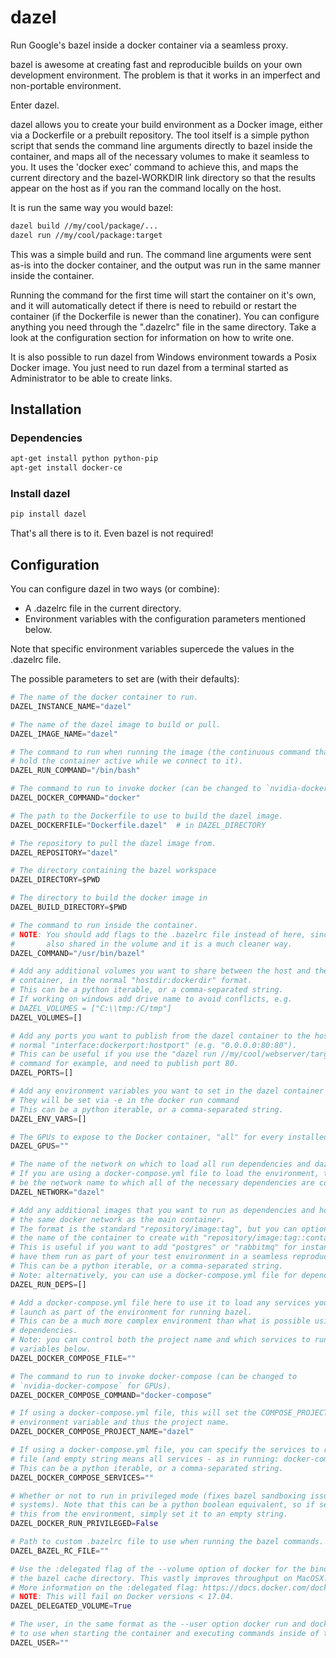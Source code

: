 # dazel
Run Google's bazel inside a docker container via a seamless proxy.

bazel is awesome at creating fast and reproducible builds on your own development environment.
The problem is that it works in an imperfect and non-portable environment.

Enter dazel.

dazel allows you to create your build environment as a Docker image, either via a Dockerfile or a prebuilt repository.
The tool itself is a simple python script that sends the command line arguments directly to bazel inside the container, and maps all of the necessary volumes to make it seamless to you.
It uses the 'docker exec' command to achieve this, and maps the current directory and the bazel-WORKDIR link directory so that the results appear on the host as if you ran the command locally on the host.

It is run the same way you would bazel:
```bash
dazel build //my/cool/package/...
dazel run //my/cool/package:target
```

This was a simple build and run.
The command line arguments were sent as-is into the docker container, and the output was run in the same manner inside the container.

Running the command for the first time will start the container on it's own, and it will automatically detect if there is need to rebuild or restart the container (if the Dockerfile is newer than the conatiner).
You can configure anything you need through the ".dazelrc" file in the same directory.
Take a look at the configuration section for information on how to write one.

It is also possible to run dazel from Windows environment towards a Posix Docker image. You just need to run dazel from a terminal started as Administrator to be able to create links.

## Installation

### Dependencies
```bash
apt-get install python python-pip
apt-get install docker-ce
```

### Install dazel
```bash
pip install dazel
```

That's all there is to it.
Even bazel is not required!

## Configuration

You can configure dazel in two ways (or combine):
* A .dazelrc file in the current directory.
* Environment variables with the configuration parameters mentioned below.

Note that specific environment variables supercede the values in the .dazelrc file.

The possible parameters to set are (with their defaults):
```python
# The name of the docker container to run.
DAZEL_INSTANCE_NAME="dazel"

# The name of the dazel image to build or pull.
DAZEL_IMAGE_NAME="dazel"

# The command to run when running the image (the continuous command that will
# hold the container active while we connect to it).
DAZEL_RUN_COMMAND="/bin/bash"

# The command to run to invoke docker (can be changed to `nvidia-docker` for GPUs).
DAZEL_DOCKER_COMMAND="docker"

# The path to the Dockerfile to use to build the dazel image.
DAZEL_DOCKERFILE="Dockerfile.dazel"  # in DAZEL_DIRECTORY

# The repository to pull the dazel image from.
DAZEL_REPOSITORY="dazel"

# The directory containing the bazel workspace
DAZEL_DIRECTORY=$PWD

# The directory to build the docker image in
DAZEL_BUILD_DIRECTORY=$PWD

# The command to run inside the container.
# NOTE: You should add flags to the .bazelrc file instead of here, since it is
#       also shared in the volume and it is a much cleaner way.
DAZEL_COMMAND="/usr/bin/bazel"

# Add any additional volumes you want to share between the host and the docker
# container, in the normal "hostdir:dockerdir" format.
# This can be a python iterable, or a comma-separated string.
# If working on windows add drive name to avoid conflicts, e.g.
# DAZEL_VOLUMES = ["C:\\tmp:/C/tmp"]
DAZEL_VOLUMES=[]

# Add any ports you want to publish from the dazel container to the host, in the
# normal "interface:dockerport:hostport" (e.g. "0.0.0.0:80:80").
# This can be useful if you use the "dazel run //my/cool/webserver/target"
# command for example, and need to publish port 80.
DAZEL_PORTS=[]

# Add any environment variables you want to set in the dazel container
# They will be set via -e in the docker run command
# This can be a python iterable, or a comma-separated string.
DAZEL_ENV_VARS=[]

# The GPUs to expose to the Docker container, "all" for every installed GPU
DAZEL_GPUS=""

# The name of the network on which to load all run dependencies and dazel container.
# If you are using a docker-compose.yml file to load the environment, this must
# be the network name to which all of the necessary dependencies are connected.
DAZEL_NETWORK="dazel"

# Add any additional images that you want to run as dependencies and hook up to
# the same docker network as the main container.
# The format is the standard "repository/image:tag", but you can optionally add
# the name of the container to create with "repository/image:tag::container".
# This is useful if you want to add "postgres" or "rabbitmq" for instance, and
# have them run as part of your test environment in a seamless reproducible way.
# This can be a python iterable, or a comma-separated string.
# Note: alternatively, you can use a docker-compose.yml file for dependencies.
DAZEL_RUN_DEPS=[]

# Add a docker-compose.yml file here to use it to load any services you want to
# launch as part of the environment for running bazel.
# This can be a much more complex environment than what is possible using run
# dependencies.
# Note: you can control both the project name and which services to run with the
# variables below.
DAZEL_DOCKER_COMPOSE_FILE=""

# The command to run to invoke docker-compose (can be changed to
# `nvidia-docker-compose` for GPUs).
DAZEL_DOCKER_COMPOSE_COMMAND="docker-compose"

# If using a docker-compose.yml file, this will set the COMPOSE_PROJECT_NAME
# environment variable and thus the project name.
DAZEL_DOCKER_COMPOSE_PROJECT_NAME="dazel"

# If using a docker-compose.yml file, you can specify the services to run in the
# file (and empty string means all services - as in running: docker-compose up).
# This can be a python iterable, or a comma-separated string.
DAZEL_DOCKER_COMPOSE_SERVICES=""

# Whether or not to run in privileged mode (fixes bazel sandboxing issues on some
# systems). Note that this can be a python boolean equivalent, so if setting
# this from the environment, simply set it to an empty string.
DAZEL_DOCKER_RUN_PRIVILEGED=False

# Path to custom .bazelrc file to use when running the bazel commands.
DAZEL_BAZEL_RC_FILE=""

# Use the :delegated flag of the --volume option of docker for the bind-mounting of
# the bazel cache directory. This vastly improves throughput on MacOSX.
# More information on the :delegated flag: https://docs.docker.com/docker-for-mac/osxfs-caching/.
# NOTE: This will fail on Docker versions < 17.04.
DAZEL_DELEGATED_VOLUME=True

# The user, in the same format as the --user option docker run and docker exec takes,
# to use when starting the container and executing commands inside of the container
DAZEL_USER=""
```

